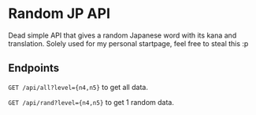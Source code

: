 # Random JP API

Dead simple API that gives a random Japanese word with its kana and translation.
Solely used for my personal startpage, feel free to steal this :p

## Endpoints

`GET /api/all?level={n4,n5}` to get all data.

`GET /api/rand?level={n4,n5}` to get 1 random data.
